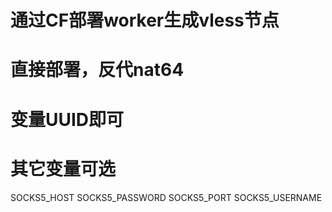 # 通过CF部署worker生成vless节点
# 直接部署，反代nat64
# 变量UUID即可
# 其它变量可选
 SOCKS5_HOST
 SOCKS5_PASSWORD
 SOCKS5_PORT
 SOCKS5_USERNAME
